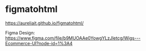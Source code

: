 # figmatohtml
 https://aureliait.github.io/figmatohtml/
 
 Figma Design: https://www.figma.com/file/b9MUOAAe0YowgYLzJletcg/Wigs---Ecommerce-UI?node-id=1%3A4

